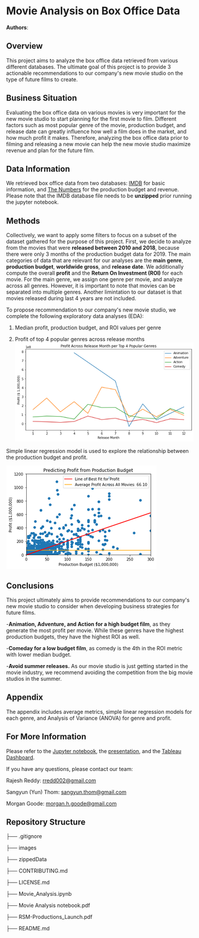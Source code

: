 # Movie Analysis on Box Office Data

**Authors**: 
## Overview

This project aims to analyze the box office data retrieved from various different databases. The ultimate goal of this project is to provide 3 actionable recommendations to our company's new movie studio on the type of future films to create.

## Business Situation

Evaluating the box office data on various movies is very important for the new movie studio to start planning for the first movie to film. Different factors such as most popular genre of the movie, production budget, and release date can greatly influence how well a film does in the market, and how much profit it makes. Therefore, analyzing the box office data prior to filming and releasing a new movie can help the new movie studio maximize revenue and plan for the future film. 

## Data Information

We retrieved box office data from two databases: [IMDB](https://www.imdb.com/) for basic information, and [The Numbers](https://www.the-numbers.com/) for the production budget and revenue. Please note that the IMDB database file needs to be **unzipped** prior running the jupyter notebook.

## Methods

Collectively, we want to apply some filters to focus on a subset of the dataset gathered for the purpose of this project. First, we decide to analyze from the movies that were **released between 2010 and 2018**, because there were only 3 months of the production budget data for 2019. The main categories of data that are relevant for our analyses are the **main genre**, **production budget**, **worldwide gross**, and **release date**. We additionally compute the overall **profit** and the **Return On Investment (ROI)** for each movie. For the main genre, we assign one genre per movie, and analyze across all genres. However, it is important to note that movies can be separated into multiple genres. Another limintation to our dataset is that movies released during last 4 years are not included.

To propose recommendation to our company's new movie studio, we complete the following exploratory data analyses (EDA):

1. Median profit, production budget, and ROI values per genre

2. Profit of top 4 popular genres across release months
![image](./images/release_month.png)

 Simple linear regression model is used to explore the relationship between the production budget and profit.

![image](./images/simple_linear_regression.png)

 ## Conclusions

 This project ultimately aims to provide recommendations to our company's new movie studio to consider when developing business strategies for future films.

 -**Animation, Adventure, and Action for a high budget film**, as they generate the most profit per movie. While these genres have the highest production budgets, they have the highest ROI as well.

 -**Comeday for a low budget film**, as comedy is the 4th in the ROI metric with lower median budget.

 -**Avoid summer releases.** As our movie studio is just getting started in the movie industry, we recommend avoiding the competition from the big movie studios in the summer.

 ## Appendix

 The appendix includes average metrics, simple linear regression models for each genre, and Analysis of Variance (ANOVA) for genre and profit.

 ## For More Information

 Please refer to the [Jupyter notebook](./Movie_Analysis.ipynb), the [presentation](./RSM-Productions_Launch.pdf), and the [Tableau Dashboard](https://public.tableau.com/app/profile/morgan.goode/viz/imdb_movie_analysis/MedianProfitByGenre).

 If you have any questions, please contact our team:

 Rajesh Reddy: [rredd002@gmail.com](mailto:rredd002@gmail.com)

 Sangyun (Yun) Thom: [sangyun.thom@gmail.com](mailto:sangyun.thom@gmail.com)

 Morgan Goode: [morgan.h.goode@gmail.com](mailto:morgan.h.goode@gmail.com)

 ## Repository Structure

├── .gitignore

├── images

├── zippedData

├── CONTRIBUTING.md

├── LICENSE.md

├── Movie_Analysis.ipynb

├── Movie Analysis notebook.pdf

├── RSM-Productions_Launch.pdf

├── README.md
